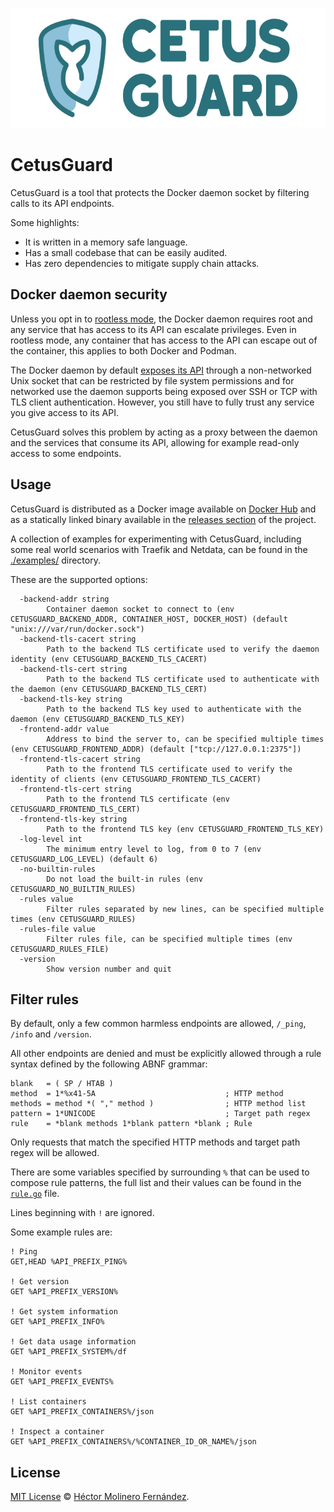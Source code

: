 <p align="center">
  <img src="./resources/logo/CetusGuard-Color-Reduced.svg" height="192">
</p>

# CetusGuard

CetusGuard is a tool that protects the Docker daemon socket by filtering calls to its API endpoints.

Some highlights:
 * It is written in a memory safe language.
 * Has a small codebase that can be easily audited.
 * Has zero dependencies to mitigate supply chain attacks.

## Docker daemon security

Unless you opt in to [rootless mode][1], the Docker daemon requires root and any service that has access to its API can escalate privileges. Even in rootless mode, any container that has access to the API can escape out of the container, this applies to both Docker and Podman.

The Docker daemon by default [exposes its API][2] through a non-networked Unix socket that can be restricted by file system permissions and for networked use the daemon supports being exposed over SSH or TCP with TLS client authentication. However, you still have to fully trust any service you give access to its API.

CetusGuard solves this problem by acting as a proxy between the daemon and the services that consume its API, allowing for example read-only access to some endpoints.

## Usage

CetusGuard is distributed as a Docker image available on [Docker Hub][3] and as a statically linked binary available in the [releases section][4] of the project.

A collection of examples for experimenting with CetusGuard, including some real world scenarios with Traefik and Netdata, can be found in the [./examples/](./examples/) directory.

These are the supported options:
```
  -backend-addr string
        Container daemon socket to connect to (env CETUSGUARD_BACKEND_ADDR, CONTAINER_HOST, DOCKER_HOST) (default "unix:///var/run/docker.sock")
  -backend-tls-cacert string
        Path to the backend TLS certificate used to verify the daemon identity (env CETUSGUARD_BACKEND_TLS_CACERT)
  -backend-tls-cert string
        Path to the backend TLS certificate used to authenticate with the daemon (env CETUSGUARD_BACKEND_TLS_CERT)
  -backend-tls-key string
        Path to the backend TLS key used to authenticate with the daemon (env CETUSGUARD_BACKEND_TLS_KEY)
  -frontend-addr value
        Address to bind the server to, can be specified multiple times (env CETUSGUARD_FRONTEND_ADDR) (default ["tcp://127.0.0.1:2375"])
  -frontend-tls-cacert string
        Path to the frontend TLS certificate used to verify the identity of clients (env CETUSGUARD_FRONTEND_TLS_CACERT)
  -frontend-tls-cert string
        Path to the frontend TLS certificate (env CETUSGUARD_FRONTEND_TLS_CERT)
  -frontend-tls-key string
        Path to the frontend TLS key (env CETUSGUARD_FRONTEND_TLS_KEY)
  -log-level int
        The minimum entry level to log, from 0 to 7 (env CETUSGUARD_LOG_LEVEL) (default 6)
  -no-builtin-rules
        Do not load the built-in rules (env CETUSGUARD_NO_BUILTIN_RULES)
  -rules value
        Filter rules separated by new lines, can be specified multiple times (env CETUSGUARD_RULES)
  -rules-file value
        Filter rules file, can be specified multiple times (env CETUSGUARD_RULES_FILE)
  -version
        Show version number and quit
```

## Filter rules

By default, only a few common harmless endpoints are allowed, `/_ping`, `/info` and `/version`.

All other endpoints are denied and must be explicitly allowed through a rule syntax defined by the following ABNF grammar:
```
blank   = ( SP / HTAB )
method  = 1*%x41-5A                             ; HTTP method
methods = method *( "," method )                ; HTTP method list
pattern = 1*UNICODE                             ; Target path regex
rule    = *blank methods 1*blank pattern *blank ; Rule
```

Only requests that match the specified HTTP methods and target path regex will be allowed.

There are some variables specified by surrounding `%` that can be used to compose rule patterns, the full list and their values can be found in the [`rule.go`](./cetusguard/rule.go) file.

Lines beginning with `!` are ignored.

Some example rules are:
```
! Ping
GET,HEAD %API_PREFIX_PING%

! Get version
GET %API_PREFIX_VERSION%

! Get system information
GET %API_PREFIX_INFO%

! Get data usage information
GET %API_PREFIX_SYSTEM%/df

! Monitor events
GET %API_PREFIX_EVENTS%

! List containers
GET %API_PREFIX_CONTAINERS%/json

! Inspect a container
GET %API_PREFIX_CONTAINERS%/%CONTAINER_ID_OR_NAME%/json
```

## License

[MIT License](./LICENSE.md) © [Héctor Molinero Fernández](https://hector.molinero.dev).

[1]: https://docs.docker.com/engine/security/rootless/
[2]: https://docs.docker.com/engine/security/protect-access/
[3]: https://hub.docker.com/r/hectorm/cetusguard
[4]: https://github.com/hectorm/cetusguard/releases
